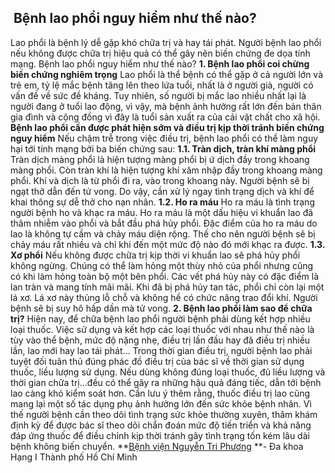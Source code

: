 ## ️ Bệnh lao phổi nguy hiểm như thế nào?

Lao phổi là bệnh lý dễ gặp khó chữa trị và hay tái phát. Người bệnh lao phổi nếu không được chữa trị hiệu quả có thể gây nên biến chứng đe dọa tính mạng. Bệnh lao phổi nguy hiểm như thế nào?
**1. Bệnh lao phổi coi chừng biến chứng nghiêm trọng**
Lao phổi là thể bệnh có thể gặp ở cả người lớn và trẻ em, tỷ lệ mắc bệnh tăng lên theo lứa tuổi, nhất là ở người già, người có vấn đề về sức đề kháng. Tuy nhiên, số người bị mắc lao nhiều nhất lại là người đang ở tuổi lao động, vì vậy, mà bệnh ảnh hưởng rất lớn đến bản thân gia đình và cộng đồng vì đây là tuổi sản xuất ra của cải vật chất cho xã hội.
**Bệnh lao phổi cần được phát hiện sớm và điều trị kịp thời tránh biến chứng nguy hiểm**
Nếu chậm trễ trong việc điều trị, bệnh lao phổi có thể làm nguy hại tới tính mạng bởi ba biến chứng sau:
**1.1. Tràn dịch, tràn khí màng phổi**
Tràn dịch màng phổi là hiện tượng màng phổi bị ứ dịch đầy trong khoang màng phổi. Còn tràn khí là hiện tượng khí xâm nhập đầy trong khoang màng phổi. Khí và dịch là từ phổi đi ra, vào trong khoang này. Người bệnh sẽ bị ngạt thở dẫn đến tử vong. Do vậy, cần xử lý ngay tình trạng dịch và khí để khai thông sự dễ thở cho nạn nhân.
**1.2. Ho ra máu**
Ho ra máu là tình trạng người bệnh ho và khạc ra máu. Ho ra máu là một dấu hiệu vi khuẩn lao đã thâm nhiễm vào phổi và bắt đầu phá hủy phổi. Đặc điểm của ho ra máu do lao là không tự cầm và chảy máu diện rộng. Thế cho nên người bệnh sẽ bị chảy máu rất nhiều và chỉ khi đến một mức độ nào đó mới khạc ra được.
**1.3. Xơ phổi**
Nếu không được chữa trị kịp thời vi khuẩn lao sẽ phá hủy phổi không ngừng. Chúng có thể làm hỏng một thùy nhỏ của phổi nhưng cũng có khi làm hỏng toàn bộ một bên phổi. Các vết phá hủy này có đặc điểm là lan tràn và mang tính mãi mãi. Khi đã bị phá hủy tan tác, phổi chỉ còn lại một lá xơ. Lá xơ này thủng lỗ chỗ và không hề có chức năng trao đổi khí. Người bệnh sẽ bị suy hô hấp dần mà tử vong.
**2. Bệnh lao phổi làm sao để chữa trị?**
Hiện nay, để chữa bệnh lao phổi người bệnh phải dùng kết hợp nhiều loại thuốc. Việc sử dụng và kết hợp các loại thuốc với nhau như thế nào là tùy vào thể bệnh, mức độ nặng nhẹ, điều trị lần đầu hay đã điều trị nhiều lần, lao mới hay lao tái phát…
Trong thời gian điều trị, người bệnh lao phải tuyệt đối tuân thủ đúng phác đồ điều trị của bác sĩ về thời gian sử dụng thuốc, liều lượng sử dụng. Nếu dùng không đúng loại thuốc, đủ liều lượng và thời gian chữa trị…đều có thể gây ra những hậu quả đáng tiếc, dẫn tới bệnh lao càng khó kiểm soát hơn.
Cần lưu ý thêm rằng, thuốc điều trị lao cũng mang lại một số tác dụng phụ ảnh hưởng lớn đến sức khỏe bệnh nhân. Vì thế người bệnh cần theo dõi tình trạng sức khỏe thường xuyên, thăm khám định kỳ để được bác sĩ theo dõi chẩn đoán mức độ tiến triển và khả năng đáp ứng thuốc để điều chỉnh kịp thời tránh gây tình trạng tốn kém lâu dài bệnh không biến chuyển.
**[Bệnh viện Nguyễn Tri Phương](https://bvnguyentriphuong.com.vn/) **- Đa khoa Hạng I Thành phố Hồ Chí Minh
